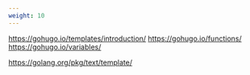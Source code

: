 ```yaml
---
weight: 10
---
```


https://gohugo.io/templates/introduction/
https://gohugo.io/functions/
https://gohugo.io/variables/

https://golang.org/pkg/text/template/
